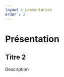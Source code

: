 ```yaml
---
layout : presentation
order : 2
---
```


# Présentation 

<!-- new slide -->

## Titre 2

Description



